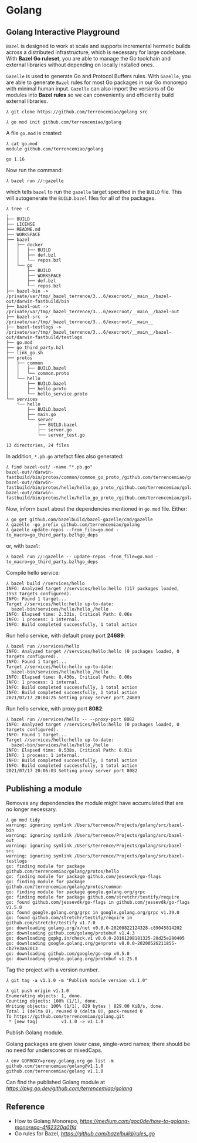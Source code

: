 Golang
======

Golang Interactive Playground
-----------------------------

`Bazel` is designed to work at scale and supports incremental hermetic builds across a distributed infrastructure, which is necessary for large codebase. With **Bazel Go ruleset**, you are able to manage the Go toolchain and external libraries without depending on locally installed ones. 

`Gazelle` is used to generate Go and Protocol Buffers rules. With `Gazelle`, you are able to generate `Bazel` rules for most Go packages in our Go monorepo with minimal human input. `Gazelle` can also import the versions of Go modules into **Bazel rules** so we can conveniently and efficiently build external libraries. 

```
𝜆 git clone https://github.com/terrencemiao/golang src

𝜆 go mod init github.com/terrencemiao/golang
```

A file `go.mod` is created:

```
𝜆 cat go.mod
module github.com/terrencemiao/golang

go 1.16
```

Now run the command:

```
𝜆 bazel run //:gazelle 
```

which tells `bazel` to run the `gazelle` target specified in the `BUILD` file. This will autogenerate the `BUILD.bazel` files for all of the packages.

```
𝜆 tree -C
.
├── BUILD
├── LICENSE
├── README.md
├── WORKSPACE
├── bazel
│   ├── docker
│   │   ├── BUILD
│   │   ├── def.bzl
│   │   └── repos.bzl
│   └── go
│       ├── BUILD
│       ├── WORKSPACE
│       ├── def.bzl
│       └── repos.bzl
├── bazel-bin -> /private/var/tmp/_bazel_terrence/3...6/execroot/__main__/bazel-out/darwin-fastbuild/bin
├── bazel-out -> /private/var/tmp/_bazel_terrence/3...6/execroot/__main__/bazel-out
├── bazel-src -> /private/var/tmp/_bazel_terrence/3...6/execroot/__main__
├── bazel-testlogs -> /private/var/tmp/_bazel_terrence/3...6/execroot/__main__/bazel-out/darwin-fastbuild/testlogs
├── go.mod
├── go_third_party.bzl
├── link_go.sh
├── protos
│   ├── common
│   │   ├── BUILD.bazel
│   │   └── common.proto
│   └── hello
│       ├── BUILD.bazel
│       ├── hello.proto
│       └── hello_service.proto
└── services
    └── hello
        ├── BUILD.bazel
        ├── main.go
        └── server
            ├── BUILD.bazel
            ├── server.go
            └── server_test.go

13 directories, 24 files
```

In addition, `*.pb.go` artefact files also generated:

```
𝜆 find bazel-out/ -name "*.pb.go"
bazel-out//darwin-fastbuild/bin/protos/common/common_go_proto_/github.com/terrencemiao/golang/protos/common/common.pb.go
bazel-out//darwin-fastbuild/bin/protos/hello/hello_go_proto_/github.com/terrencemiao/golang/protos/hello/hello_service.pb.go
bazel-out//darwin-fastbuild/bin/protos/hello/hello_go_proto_/github.com/terrencemiao/golang/protos/hello/hello.pb.go
```

Now, inform `bazel` about the dependencies mentioned in `go.mod` file. Either:

```
𝜆 go get github.com/bazelbuild/bazel-gazelle/cmd/gazelle
𝜆 gazelle -go_prefix github.com/terrencemiao/golang
𝜆 gazelle update-repos --from_file=go.mod -to_macro=go_third_party.bzl%go_deps
```

or, with `bazel`:

```
𝜆 bazel run //:gazelle -- update-repos -from_file=go.mod -to_macro=go_third_party.bzl%go_deps
```

Compile hello service:

```
𝜆 bazel build //services/hello
INFO: Analyzed target //services/hello:hello (117 packages loaded, 1553 targets configured).
INFO: Found 1 target...
Target //services/hello:hello up-to-date:
  bazel-bin/services/hello/hello_/hello
INFO: Elapsed time: 2.331s, Critical Path: 0.06s
INFO: 1 process: 1 internal.
INFO: Build completed successfully, 1 total action
```

Run hello service, with default proxy port **24689**:

```
𝜆 bazel run //services/hello
INFO: Analyzed target //services/hello:hello (0 packages loaded, 0 targets configured).
INFO: Found 1 target...
Target //services/hello:hello up-to-date:
  bazel-bin/services/hello/hello_/hello
INFO: Elapsed time: 0.430s, Critical Path: 0.00s
INFO: 1 process: 1 internal.
INFO: Build completed successfully, 1 total action
INFO: Build completed successfully, 1 total action
2021/07/17 20:04:25 Setting proxy server port 24689
```

Run hello service, with proxy port **8082**:

```
𝜆 bazel run //services/hello -- --proxy-port 8082
INFO: Analyzed target //services/hello:hello (0 packages loaded, 0 targets configured).
INFO: Found 1 target...
Target //services/hello:hello up-to-date:
  bazel-bin/services/hello/hello_/hello
INFO: Elapsed time: 0.538s, Critical Path: 0.01s
INFO: 1 process: 1 internal.
INFO: Build completed successfully, 1 total action
INFO: Build completed successfully, 1 total action
2021/07/17 20:06:03 Setting proxy server port 8082
```

Publishing a module
-------------------

Removes any dependencies the module might have accumulated that are no longer necessary.

```
𝜆 go mod tidy
warning: ignoring symlink /Users/terrence/Projects/golang/src/bazel-bin
warning: ignoring symlink /Users/terrence/Projects/golang/src/bazel-out
warning: ignoring symlink /Users/terrence/Projects/golang/src/bazel-src
warning: ignoring symlink /Users/terrence/Projects/golang/src/bazel-testlogs
go: finding module for package github.com/terrencemiao/golang/protos/hello
go: finding module for package github.com/jessevdk/go-flags
go: finding module for package github.com/terrencemiao/golang/protos/common
go: finding module for package google.golang.org/grpc
go: finding module for package github.com/stretchr/testify/require
go: found github.com/jessevdk/go-flags in github.com/jessevdk/go-flags v1.5.0
go: found google.golang.org/grpc in google.golang.org/grpc v1.39.0
go: found github.com/stretchr/testify/require in github.com/stretchr/testify v1.7.0
go: downloading golang.org/x/net v0.0.0-20200822124328-c89045814202
go: downloading github.com/golang/protobuf v1.4.3
go: downloading gopkg.in/check.v1 v0.0.0-20161208181325-20d25e280405
go: downloading google.golang.org/genproto v0.0.0-20200526211855-cb27e3aa2013
go: downloading github.com/google/go-cmp v0.5.0
go: downloading google.golang.org/protobuf v1.25.0
```

Tag the project with a version number.

```
𝜆 git tag -a v1.1.0 -m "Publish module version v1.1.0"

𝜆 git push origin v1.1.0
Enumerating objects: 1, done.
Counting objects: 100% (1/1), done.
Writing objects: 100% (1/1), 829 bytes | 829.00 KiB/s, done.
Total 1 (delta 0), reused 0 (delta 0), pack-reused 0
To https://github.com/terrencemiao/golang.git
 * [new tag]         v1.1.0 -> v1.1.0
```

Publish Golang module.

Golang packages are given lower case, single-word names; there should be no need for underscores or mixedCaps.

```
𝜆 env GOPROXY=proxy.golang.org go list -m github.com/terrencemiao/golang@v1.1.0
github.com/terrencemiao/golang v1.1.0
```

Can find the published Golang module at _https://pkg.go.dev/github.com/terrencemiao/golang_

Reference
---------

- How to Golang Monorepo, _https://medium.com/goc0de/how-to-golang-monorepo-4f62320a01fd_
- Go rules for Bazel, _https://github.com/bazelbuild/rules_go_
